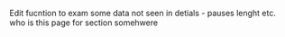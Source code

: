 Edit fucntion to exam
some data not seen in detials - pauses lenght etc.
who is this page for section somehwere